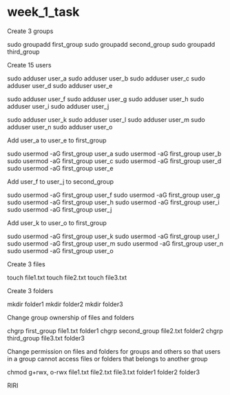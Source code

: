 # week_1_task

Create 3 groups

sudo groupadd first_group
sudo groupadd second_group
sudo groupadd third_group






Create 15 users

sudo adduser user_a
sudo adduser user_b
sudo adduser user_c
sudo adduser user_d
sudo adduser user_e

sudo adduser user_f
sudo adduser user_g
sudo adduser user_h
sudo adduser user_i
sudo adduser user_j

sudo adduser user_k
sudo adduser user_l
sudo adduser user_m
sudo adduser user_n
sudo adduser user_o




Add user_a to user_e to first_group

sudo usermod -aG first_group user_a
sudo usermod -aG first_group user_b
sudo usermod -aG first_group user_c
sudo usermod -aG first_group user_d
sudo usermod -aG first_group user_e



Add user_f to user_j to second_group

sudo usermod -aG first_group user_f
sudo usermod -aG first_group user_g
sudo usermod -aG first_group user_h
sudo usermod -aG first_group user_i
sudo usermod -aG first_group user_j



Add user_k to user_o to first_group

sudo usermod -aG first_group user_k
sudo usermod -aG first_group user_l
sudo usermod -aG first_group user_m
sudo usermod -aG first_group user_n
sudo usermod -aG first_group user_o





Create 3 files

touch file1.txt 
touch file2.txt 
touch file3.txt


Create 3 folders

mkdir folder1
mkdir folder2
mkdir folder3



Change group ownership of files and folders

chgrp first_group file1.txt folder1
chgrp second_group file2.txt folder2
chgrp third_group file3.txt folder3




Change permission on files and folders for groups and others so that users in a group cannot access files or folders that belongs to another group

chmod g+rwx, o-rwx file1.txt file2.txt file3.txt folder1 folder2 folder3


RIRI
